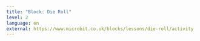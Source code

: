 ```yaml
---
title: "Block: Die Roll"
level: 2
language: en
external: https://www.microbit.co.uk/blocks/lessons/die-roll/activity
---
```

